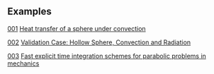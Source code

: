 ## Examples

[001](001/README.md) [Heat transfer of a sphere under convection](https://www.simscale.com/docs/validation-cases/heat-transfer-of-a-sphere-under-convection/)

[002](002/README.md) [Validation Case: Hollow Sphere, Convection and Radiation](https://www.simscale.com/docs/validation-cases/hollow-sphere-convection-radiation/)

[003](003/README.md) [Fast explicit time integration schemes for parabolic problems in mechanics](https://doi.org/10.1002/nme.7477)

